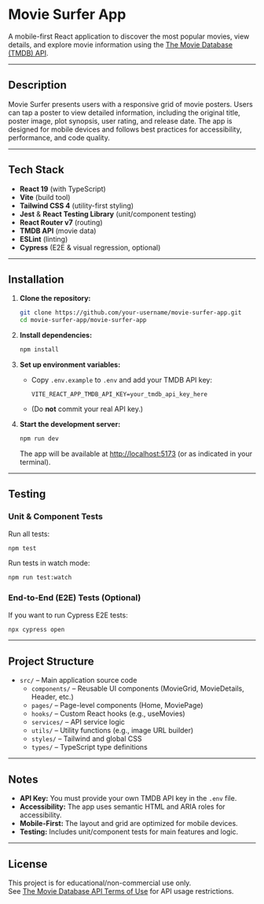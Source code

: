 # Movie Surfer App

A mobile-first React application to discover the most popular movies, view details, and explore movie information using the [The Movie Database (TMDB) API](https://www.themoviedb.org/documentation/api).

---

## Description

Movie Surfer presents users with a responsive grid of movie posters. Users can tap a poster to view detailed information, including the original title, poster image, plot synopsis, user rating, and release date. The app is designed for mobile devices and follows best practices for accessibility, performance, and code quality.

---

## Tech Stack

- **React 19** (with TypeScript)
- **Vite** (build tool)
- **Tailwind CSS 4** (utility-first styling)
- **Jest** & **React Testing Library** (unit/component testing)
- **React Router v7** (routing)
- **TMDB API** (movie data)
- **ESLint** (linting)
- **Cypress** (E2E & visual regression, optional)

---

## Installation

1. **Clone the repository:**
   ```sh
   git clone https://github.com/your-username/movie-surfer-app.git
   cd movie-surfer-app/movie-surfer-app
   ```

2. **Install dependencies:**
   ```sh
   npm install
   ```

3. **Set up environment variables:**
   - Copy `.env.example` to `.env` and add your TMDB API key:
     ```
     VITE_REACT_APP_TMDB_API_KEY=your_tmdb_api_key_here
     ```
   - (Do **not** commit your real API key.)

4. **Start the development server:**
   ```sh
   npm run dev
   ```
   The app will be available at [http://localhost:5173](http://localhost:5173) (or as indicated in your terminal).

---

## Testing

### Unit & Component Tests

Run all tests:
```sh
npm test
```

Run tests in watch mode:
```sh
npm run test:watch
```

### End-to-End (E2E) Tests (Optional)

If you want to run Cypress E2E tests:
```sh
npx cypress open
```

---

## Project Structure

- `src/` – Main application source code
  - `components/` – Reusable UI components (MovieGrid, MovieDetails, Header, etc.)
  - `pages/` – Page-level components (Home, MoviePage)
  - `hooks/` – Custom React hooks (e.g., useMovies)
  - `services/` – API service logic
  - `utils/` – Utility functions (e.g., image URL builder)
  - `styles/` – Tailwind and global CSS
  - `types/` – TypeScript type definitions

---

## Notes

- **API Key:** You must provide your own TMDB API key in the `.env` file.
- **Accessibility:** The app uses semantic HTML and ARIA roles for accessibility.
- **Mobile-First:** The layout and grid are optimized for mobile devices.
- **Testing:** Includes unit/component tests for main features and logic.

---

## License

This project is for educational/non-commercial use only.  
See [The Movie Database API Terms of Use](https://www.themoviedb.org/documentation/api/terms-of-use) for API usage restrictions.
